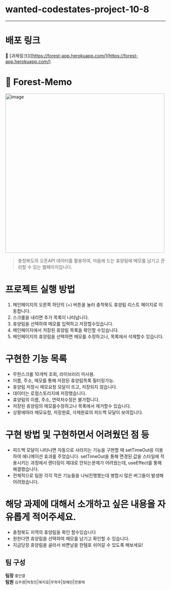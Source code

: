 
# wanted-codestates-project-10-8
---
#  배포 링크
📎 [과제링크]([https://forest-app.herokuapp.com/](https://forest-app.herokuapp.com/)

# 🌳 Forest-Memo

<img width="500" alt="image" src="https://user-images.githubusercontent.com/82592845/155390853-41dff1fd-90bf-4453-9117-4e8849155e83.png">

> 충청북도의 오픈API 데이터를 활용하여, 마음에 드는 휴양림에 메모를 남기고 관리할 수 있는 웹페이지입니다.


# 프로젝트 실행 방법
 1. 메인페이지의 오른쪽 하단의 (+) 버튼을 눌러 충척북도 휴양림 리스트 페이지로 이동합니다.
 2. 스크롤을 내리면 추가 목록이 나타납니다.
 3. 휴양림을 선택하여 메모를 입력하고 저장할수있습니다.
 4. 메인페이지에서 저장된 휴양림 목록을 확인할 수있습니다.
 5. 메인페이지의 휴양림을 선택하면 메모를 수정하고나, 목록에서 삭제할수 있습니다.
 
# 구현한 기능 목록
 - 무한스크롤 10개씩 조회, 라이브러리 미사용.
 - 이름, 주소, 메모를 통해 저장된 휴양림목록 필터링가능.
 - 휴양림 저장시 메모요청 모달이 뜨고, 저장되지 않습니다.
 - 데이터는 로컬스토리지에 저장했습니다.
 - 휴양림의 이름, 주소, 연락처수정은 불가합니다.
 - 저장된 휴양림의 메모를수정하고나 목록에서 제거할수 있습니다.
 - 상황에따라 메모요청, 저장완료, 삭제완료의 피드백 모달이 보여집니다.
 
# 구현 방법 및 구현하면서 어려웠던 점 등
- 피드백 모달이 나타나면 자동으로 사라지는 기능을 구현할 때 setTimeOut응 이용하여 에니메이션 효과를 주었습니다. setTimeOut을 통해 면경된 값을 스타일에 적용시키는 과정에서 랜더링이 제대로 안되는문제가 어려웠는데, useEffect를 통해 해결했습니다.
- 전체적으로 팀원 각각 작은 기능들을 나눠진행했는데 병합시 많은 버그들이 발생해 어려웠습니다.


# 해당 과제에 대해서 소개하고 싶은 내용을 자유롭게 적어주세요.
- 충청북도 지역의 휴양림을 확인 할수있습니다
- 원한다면 휴양림을 선택하여 메모를 남기고 확인할 수 있습니다.
- 지금당장 휴양림을 골라서 바쁜날을 한템포 쉬어갈 수 있도록 해보세요!


## 팀 구성
**팀장**
`홍인열`
<br/>
**팀원**
`김주영`|`박창진`|`복지호`|`우혁주`|`장혜민`|`전용태`

